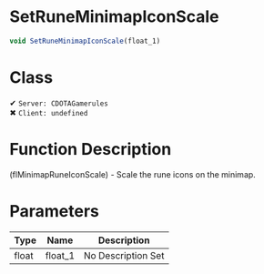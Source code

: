 # SetRuneMinimapIconScale
```js
void SetRuneMinimapIconScale(float_1)
```
# Class
✔ `Server: CDOTAGamerules`  
✖ `Client: undefined`  

# Function Description
(flMinimapRuneIconScale) - Scale the rune icons on the minimap.
# Parameters
Type|Name|Description
--|--|--
float|float_1|No Description Set
